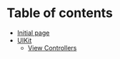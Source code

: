 # Table of contents

* [Initial page](README.md)
* [UIKit](uikit/README.md)
  * [View Controllers](uikit/view-controllers.md)

